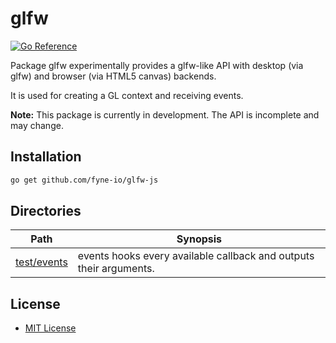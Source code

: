 glfw
====

[![Go Reference](https://pkg.go.dev/badge/github.com/fyne-io/glfw-js.svg)](https://pkg.go.dev/github.com/fyne-io/glfw-js)

Package glfw experimentally provides a glfw-like API
with desktop (via glfw) and browser (via HTML5 canvas) backends.

It is used for creating a GL context and receiving events.

**Note:** This package is currently in development. The API is incomplete and may change.

Installation
------------

```bash
go get github.com/fyne-io/glfw-js
```

Directories
-----------

| Path                                                                | Synopsis                                                           |
|---------------------------------------------------------------------|--------------------------------------------------------------------|
| [test/events](https://pkg.go.dev/github.com/goxjs/glfw/test/events) | events hooks every available callback and outputs their arguments. |

License
-------

-	[MIT License](LICENSE)
